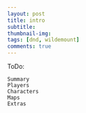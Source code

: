 ```yaml
---
layout: post
title: intro
subtitle: 
thumbnail-img:
tags: [dnd, wildemount]
comments: true
--- 
```

 


ToDo:

    Summary
    Players
    Characters
    Maps
    Extras

